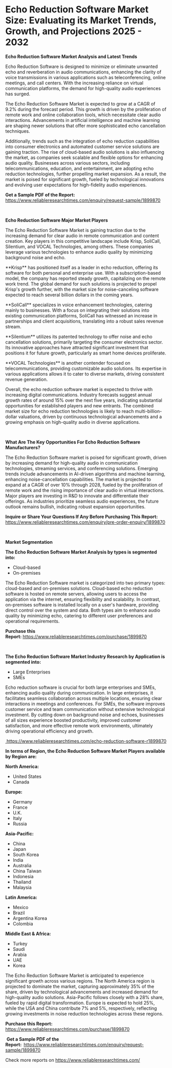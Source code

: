 <p><h1>Echo Reduction Software Market Size: Evaluating its Market Trends, Growth, and Projections 2025 - 2032</h1></p><p><strong>Echo Reduction Software Market Analysis and Latest Trends</strong></p>
<p><p>Echo Reduction Software is designed to minimize or eliminate unwanted echo and reverberation in audio communications, enhancing the clarity of voice transmissions in various applications such as teleconferencing, online meetings, and call centers. With the increasing reliance on virtual communication platforms, the demand for high-quality audio experiences has surged.</p><p>The Echo Reduction Software Market is expected to grow at a CAGR of 9.2% during the forecast period. This growth is driven by the proliferation of remote work and online collaboration tools, which necessitate clear audio interactions. Advancements in artificial intelligence and machine learning are shaping newer solutions that offer more sophisticated echo cancellation techniques.</p><p>Additionally, trends such as the integration of echo reduction capabilities into consumer electronics and automated customer service solutions are gaining traction. The rise of cloud-based audio solutions is also influencing the market, as companies seek scalable and flexible options for enhancing audio quality. Businesses across various sectors, including telecommunications, education, and entertainment, are adopting echo reduction technologies, further propelling market expansion. As a result, the market is poised for significant growth, fueled by technological innovations and evolving user expectations for high-fidelity audio experiences.</p></p>
<p><strong>Get a Sample PDF of the Report:&nbsp;</strong> <a href="https://www.reliableresearchtimes.com/enquiry/request-sample/1899870?utm_campaign=2232&utm_medium=2&utm_source=Github&utm_content=ia&utm_term=10032025&utm_id=echo-reduction-software">https://www.reliableresearchtimes.com/enquiry/request-sample/1899870</a></p>
<p>&nbsp;</p>
<p><strong>Echo Reduction Software Major Market Players</strong></p>
<p><p>The Echo Reduction Software Market is gaining traction due to the increasing demand for clear audio in remote communication and content creation. Key players in this competitive landscape include Krisp, SoliCall, Silentium, and VOCAL Technologies, among others. These companies leverage various technologies to enhance audio quality by minimizing background noise and echo.</p><p>**Krisp** has positioned itself as a leader in echo reduction, offering its software for both personal and enterprise use. With a subscription-based model, the company has reported steady growth, capitalizing on the remote work trend. The global demand for such solutions is projected to propel Krisp's growth further, with the market size for noise-canceling software expected to reach several billion dollars in the coming years.</p><p>**SoliCall** specializes in voice enhancement technologies, catering mainly to businesses. With a focus on integrating their solutions into existing communication platforms, SoliCall has witnessed an increase in partnerships and client acquisitions, translating into a robust sales revenue stream.</p><p>**Silentium** utilizes its patented technology to offer noise and echo cancellation solutions, primarily targeting the consumer electronics sector. Its innovative approaches have attracted significant investment that positions it for future growth, particularly as smart home devices proliferate.</p><p>**VOCAL Technologies** is another contender focused on telecommunications, providing customizable audio solutions. Its expertise in various applications allows it to cater to diverse markets, driving consistent revenue generation.</p><p>Overall, the echo reduction software market is expected to thrive with increasing digital communications. Industry forecasts suggest annual growth rates of around 15% over the next five years, indicating substantial opportunities for established players and new entrants. The combined market size for echo reduction technologies is likely to reach multi-billion-dollar valuations, driven by continuous technological advancements and a growing emphasis on high-quality audio in diverse applications.</p></p>
<p>&nbsp;</p>
<p><strong>What Are The Key Opportunities For Echo Reduction Software Manufacturers?</strong></p>
<p><p>The Echo Reduction Software market is poised for significant growth, driven by increasing demand for high-quality audio in communication technologies, streaming services, and conferencing solutions. Emerging trends include advancements in AI-driven algorithms and machine learning, enhancing noise-cancellation capabilities. The market is projected to expand at a CAGR of over 10% through 2028, fueled by the proliferation of remote work and the rising importance of clear audio in virtual interactions. Major players are investing in R&D to innovate and differentiate their offerings. As industries prioritize seamless audio experiences, the future outlook remains bullish, indicating robust expansion opportunities.</p></p>
<p><strong>Inquire or Share Your Questions If Any Before Purchasing This Report:</strong> <a href="https://www.reliableresearchtimes.com/enquiry/pre-order-enquiry/1899870?utm_campaign=2232&utm_medium=2&utm_source=Github&utm_content=ia&utm_term=10032025&utm_id=echo-reduction-software">https://www.reliableresearchtimes.com/enquiry/pre-order-enquiry/1899870</a></p>
<p>&nbsp;</p>
<p><strong>Market Segmentation</strong></p>
<p><strong>The Echo Reduction Software Market Analysis by types is segmented into:</strong></p>
<p><ul><li>Cloud-based</li><li>On-premises</li></ul></p>
<p><p>The Echo Reduction Software market is categorized into two primary types: cloud-based and on-premises solutions. Cloud-based echo reduction software is hosted on remote servers, allowing users to access the application via the internet, ensuring flexibility and scalability. In contrast, on-premises software is installed locally on a user's hardware, providing direct control over the system and data. Both types aim to enhance audio quality by minimizing echo, catering to different user preferences and operational requirements.</p></p>
<p><strong>Purchase this Report:&nbsp;</strong><a href="https://www.reliableresearchtimes.com/purchase/1899870?utm_campaign=2232&utm_medium=2&utm_source=Github&utm_content=ia&utm_term=10032025&utm_id=echo-reduction-software">https://www.reliableresearchtimes.com/purchase/1899870</a></p>
<p>&nbsp;</p>
<p><strong>The Echo Reduction Software Market Industry Research by Application is segmented into:</strong></p>
<p><ul><li>Large Enterprises</li><li>SMEs</li></ul></p>
<p><p>Echo reduction software is crucial for both large enterprises and SMEs, enhancing audio quality during communication. In large enterprises, it facilitates seamless collaboration across multiple locations, ensuring clear interactions in meetings and conferences. For SMEs, the software improves customer service and team communication without extensive technological investment. By cutting down on background noise and echoes, businesses of all sizes experience boosted productivity, improved customer satisfaction, and more effective remote work environments, ultimately driving operational efficiency and growth.</p></p>
<p><a href="https://www.reliableresearchtimes.com/echo-reduction-software-r1899870?utm_campaign=2232&utm_medium=2&utm_source=Github&utm_content=ia&utm_term=10032025&utm_id=echo-reduction-software">&nbsp;https://www.reliableresearchtimes.com/echo-reduction-software-r1899870</a></p>
<p><strong>In terms of Region, the Echo Reduction Software Market Players available by Region are:</strong></p>
<p>
    <p> <strong> North America: </strong>
        <ul>
            <li>United States</li>
            <li>Canada</li>
        </ul>
        </p> 
    <p> <strong> Europe: </strong>
        <ul>
            <li>Germany</li>
            <li>France</li>
            <li>U.K.</li>
            <li>Italy</li>
            <li>Russia</li>
        </ul>
        </p> 
    <p> <strong> Asia-Pacific: </strong>
        <ul>
            <li>China</li>
            <li>Japan</li>
            <li>South Korea</li>
            <li>India</li>
            <li>Australia</li>
            <li>China Taiwan</li>
            <li>Indonesia</li>
            <li>Thailand</li>
            <li>Malaysia</li>
        </ul>
        </p> 
    <p> <strong> Latin America: </strong>
        <ul>
            <li>Mexico</li>
            <li>Brazil</li>
            <li>Argentina Korea</li>
            <li>Colombia</li>
        </ul>
        </p> 
    <p> <strong> Middle East & Africa: </strong>
        <ul>
            <li>Turkey</li>
            <li>Saudi</li>
            <li>Arabia</li>
            <li>UAE</li>
            <li>Korea</li>
        </ul>
    </p>
    </p>
<p><p>The Echo Reduction Software Market is anticipated to experience significant growth across various regions. The North America region is projected to dominate the market, capturing approximately 35% of the share, driven by technological advancements and increased demand for high-quality audio solutions. Asia-Pacific follows closely with a 28% share, fueled by rapid digital transformation. Europe is expected to hold 25%, while the USA and China contribute 7% and 5%, respectively, reflecting growing investments in noise reduction technologies across these regions.</p></p>
<p><strong>Purchase this Report: </strong><a href="https://www.reliableresearchtimes.com/purchase/1899870?utm_campaign=2232&utm_medium=2&utm_source=Github&utm_content=ia&utm_term=10032025&utm_id=echo-reduction-software">https://www.reliableresearchtimes.com/purchase/1899870</a></p>
<p>&nbsp;<strong>Get a Sample PDF of the Report:&nbsp;&nbsp;</strong><a href="https://www.reliableresearchtimes.com/enquiry/request-sample/1899870?utm_campaign=2232&utm_medium=2&utm_source=Github&utm_content=ia&utm_term=10032025&utm_id=echo-reduction-software">https://www.reliableresearchtimes.com/enquiry/request-sample/1899870</a></p>
<p><strong></strong></p>
<p>Check more reports on <a href="https://www.reliableresearchtimes.com/?utm_campaign=2232&utm_medium=2&utm_source=Github&utm_content=ia&utm_term=10032025&utm_id=echo-reduction-software">https://www.reliableresearchtimes.com/</a></p>